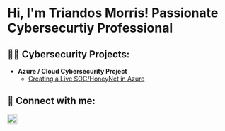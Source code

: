 <h1>Hi, I'm Triandos Morris! Passionate Cybersecurtiy Professional  

<h2>👨‍💻 Cybersecurity Projects:</h2>

- <b>Azure / Cloud Cybersecurity Project</b>
  - [Creating a Live SOC/HoneyNet in Azure](https://github.com/TriandosM/Azure-SOC)

  

<h2> 🤳 Connect with me:</h2>


[<img align="left" alt="TriandosMorris | LinkedIn" width="22px" src="https://cdn.jsdelivr.net/npm/simple-icons@v3/icons/linkedin.svg" />][linkedin]


[linkedin]: https://www.linkedin.com/in/triandos-morris-144900b4/
